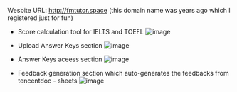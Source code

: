 Wesbite URL: http://fmtutor.space  (this domain name was years ago which I registered just for fun)

- Score calculation tool for IELTS and TOEFL
![image](https://github.com/user-attachments/assets/b71c0ef8-e81e-47fa-a1d9-7f1dd2178816)

- Upload Answer Keys section
![image](https://github.com/user-attachments/assets/e7c17b21-195b-42ec-863a-0484d722ae43)

- Answer Keys aceess section
![image](https://github.com/user-attachments/assets/2bdef88a-da13-434f-aabf-ed6c7c4c5380)

- Feedback generation section which auto-generates the feedbacks from tencentdoc - sheets
![image](https://github.com/user-attachments/assets/d7c43370-566b-4e15-9005-4b682eac4ec1)
